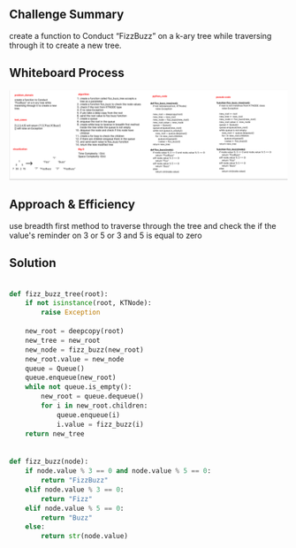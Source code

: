 ## Challenge Summary

create a function to Conduct “FizzBuzz” on a k-ary tree while traversing through it to create a new tree.

## Whiteboard Process

![FizzBuzz](FizzBuzz.png)

## Approach & Efficiency

use breadth first method to traverse through the tree and check the if the value's reminder on 3 or 5 or 3 and 5 is
equal to zero

## Solution

```python

def fizz_buzz_tree(root):
    if not isinstance(root, KTNode):
        raise Exception

    new_root = deepcopy(root)
    new_tree = new_root
    new_node = fizz_buzz(new_root)
    new_root.value = new_node
    queue = Queue()
    queue.enqueue(new_root)
    while not queue.is_empty():
        new_root = queue.dequeue()
        for i in new_root.children:
            queue.enqueue(i)
            i.value = fizz_buzz(i)
    return new_tree


def fizz_buzz(node):
    if node.value % 3 == 0 and node.value % 5 == 0:
        return "FizzBuzz"
    elif node.value % 3 == 0:
        return "Fizz"
    elif node.value % 5 == 0:
        return "Buzz"
    else:
        return str(node.value)


```
